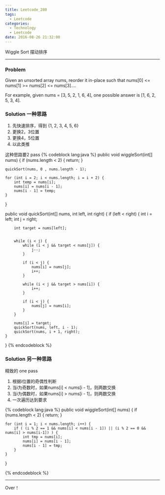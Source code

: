 ```yaml
---
title: Leetcode_280
tags:
  - Leetcode
categories:
  - Technology
  - Leetcode
date: 2016-08-26 21:32:00
---
```

Wiggle Sort
摆动排序

<!-- more -->

***

### Problem
Given an unsorted array nums, reorder it in-place such that nums[0] <= nums[1] >= nums[2] <= nums[3]....

For example, given nums = [3, 5, 2, 1, 6, 4], one possible answer is [1, 6, 2, 5, 3, 4].


### Solution 一种思路
1. 先快速排序，得到 {1, 2, 3, 4, 5, 6}
2. 更换2，3位置
3. 更换4，5位置
4. 以此类推

这种思路要2 pass
{% codeblock lang:java  %}
public void wiggleSort(int[] nums) {
    if (nums.length < 2) {
        return;
    }
    
    quickSort(nums, 0 , nums.length - 1);
    
    for (int i = 2; i < nums.length; i = i + 2) {
        int temp = nums[i];
        nums[i] = nums[i - 1];
        nums[i - 1] = temp;
    }
}
  
public void quickSort(int[] nums, int left, int right) {
    if (left < right) {
        int i = left;
        int j = right;
        
        int target = nums[left];
        
    
        while (i < j) {
            while (i < j && target < nums[j]) {
                j--;
            }
            
            if (i < j) {
                nums[i] = nums[j];
                i++;
            }
            
            while (i < j && target > nums[i]) {
                i++;
            }
            
            if (i < j) {
                nums[j] = nums[i];
            }
        }
        
        nums[i] = target;
        quickSort(nums, left, i - 1);
        quickSort(nums, i + 1, right);
    }
}
{% endcodeblock %}



### Solution 另一种思路

精致的 one pass

1. 根据i位置的奇偶性判断
2. 当i为奇数时，如果nums[i] < nums[i - 1]，则两数交换
3. 当i为偶数时，如果nums[i] > nums[i - 1]，则两数交换
4. 一次遍历达到要求

{% codeblock lang:java  %}
public void wiggleSort(int[] nums) {
    if (nums.length < 2) {
        return;
    }
    
    for (int i = 1; i < nums.length; i++) {
        if ( (i % 2 == 1 && nums[i] < nums[i - 1]) || (i % 2 == 0 && nums[i] > nums[i-1]) ) {
            int tmp = nums[i];
            nums[i] = nums[i - 1];
            nums[i - 1] = tmp;
        }
    }
}

{% endcodeblock %}

*** 

Over！










































